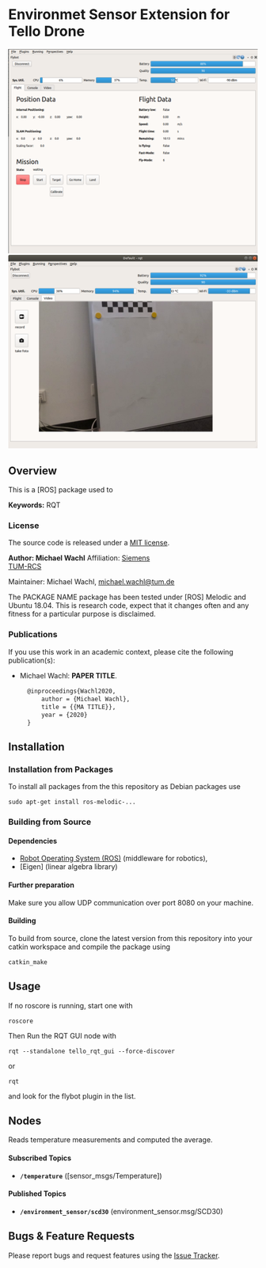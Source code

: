 # Environmet Sensor Extension for Tello Drone 


![Example image](../doc/GUI_info.png)
![Example image](../doc/GUI_video.png)


## Overview

This is a [ROS] package used to 

**Keywords:** RQT
### License

The source code is released under a [MIT license](../LICENSE).

**Author: Michael Wachl**
Affiliation: [Siemens](https://new.siemens.com/global/en.html)<br />
             [TUM-RCS](https://www.ei.tum.de/rcs/startseite/)<br />

Maintainer: Michael Wachl, michael.wachl@tum.de

The PACKAGE NAME package has been tested under [ROS] Melodic and Ubuntu 18.04. This is research code, expect that it changes often and any fitness for a particular purpose is disclaimed.



### Publications

If you use this work in an academic context, please cite the following publication(s):

* Michael Wachl: **PAPER TITLE**. 

        @inproceedings{Wachl2020,
            author = {Michael Wachl},
            title = {{MA TITLE}},
            year = {2020}
        }


## Installation

### Installation from Packages

To install all packages from the this repository as Debian packages use

    sudo apt-get install ros-melodic-...

### Building from Source

#### Dependencies

- [Robot Operating System (ROS)](http://wiki.ros.org) (middleware for robotics),
- [Eigen] (linear algebra library)

#### Further preparation
Make sure you allow UDP communication over port 8080 on your machine.

#### Building

To build from source, clone the latest version from this repository into your catkin workspace and compile the package using

	catkin_make


## Usage
If no roscore is running, start one with 
    
    roscore

Then Run the RQT GUI node with

	rqt --standalone tello_rqt_gui --force-discover

or 

```
rqt
``` 

and look for the flybot plugin in the list.


## Nodes

Reads temperature measurements and computed the average.


#### Subscribed Topics

* **`/temperature`** ([sensor_msgs/Temperature])



#### Published Topics

* **`/environment_sensor/scd30`** (environment_sensor.msg/SCD30)


## Bugs & Feature Requests

Please report bugs and request features using the [Issue Tracker](../../issues).

